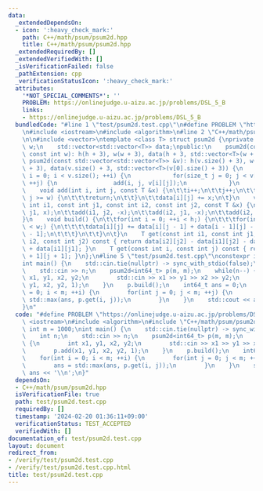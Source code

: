 ```yaml
---
data:
  _extendedDependsOn:
  - icon: ':heavy_check_mark:'
    path: C++/math/psum/psum2d.hpp
    title: C++/math/psum/psum2d.hpp
  _extendedRequiredBy: []
  _extendedVerifiedWith: []
  _isVerificationFailed: false
  _pathExtension: cpp
  _verificationStatusIcon: ':heavy_check_mark:'
  attributes:
    '*NOT_SPECIAL_COMMENTS*': ''
    PROBLEM: https://onlinejudge.u-aizu.ac.jp/problems/DSL_5_B
    links:
    - https://onlinejudge.u-aizu.ac.jp/problems/DSL_5_B
  bundledCode: "#line 1 \"test/psum2d.test.cpp\"\n#define PROBLEM \"https://onlinejudge.u-aizu.ac.jp/problems/DSL_5_B\"\
    \n#include <iostream>\n#include <algorithm>\n#line 2 \"C++/math/psum/psum2d.hpp\"\
    \n\n#include <vector>\ntemplate <class T> struct psum2d {\nprivate:\n    int h,\
    \ w;\n    std::vector<std::vector<T>> data;\npublic:\n    psum2d(const int h,\
    \ const int w): h(h + 3), w(w + 3), data(h + 3, std::vector<T>(w + 3)){}\n   \
    \ psum2d(const std::vector<std::vector<T>> &v): h(v.size() + 3), w(v[0].size()\
    \ + 3), data(v.size() + 3, std::vector<T>(v[0].size() + 3)) {\n        for(size_t\
    \ i = 0; i < v.size(); ++i) {\n            for(size_t j = 0; j < v[i].size();\
    \ ++j) {\n                add(i, j, v[i][j]);\n            }\n        }\n    }\n\
    \    void add(int i, int j, const T &x) {\n\t\ti++;\n\t\tj++;\n\t\tif(i >= h ||\
    \ j >= w) {\n\t\t\treturn;\n\t\t}\n\t\tdata[i][j] += x;\n\t}\n    void add(const\
    \ int i1, const int j1, const int i2, const int j2, const T &x) {\n\t\tadd(i1,\
    \ j1, x);\n\t\tadd(i1, j2, -x);\n\t\tadd(i2, j1, -x);\n\t\tadd(i2, j2, x);\n\t\
    }\n    void build() {\n\t\tfor(int i = 0; ++i < h;) {\n\t\t\tfor(int j = 0; ++j\
    \ < w;) {\n\t\t\t\tdata[i][j] += data[i][j - 1] + data[i - 1][j] - data[i - 1][j\
    \ - 1];\n\t\t\t}\n\t\t}\n\t}\n    T get(const int i1, const int j1, const int\
    \ i2, const int j2) const { return data[i2][j2] - data[i1][j2] - data[i2][j1]\
    \ + data[i1][j1]; }\n    T get(const int i, const int j) const { return data[i\
    \ + 1][j + 1]; }\n};\n#line 5 \"test/psum2d.test.cpp\"\nconstexpr int m = 1000;\n\
    int main() {\n    std::cin.tie(nullptr) -> sync_with_stdio(false);\n    int n;\n\
    \    std::cin >> n;\n    psum2d<int64_t> p(m, m);\n    while(n--) {\n        int\
    \ x1, y1, x2, y2;\n        std::cin >> x1 >> y1 >> x2 >> y2;\n        p.add(x1,\
    \ y1, x2, y2, 1);\n    }\n    p.build();\n    int64_t ans = 0;\n    for(int i\
    \ = 0; i < m; ++i) {\n        for(int j = 0; j < m; ++j) {\n            ans =\
    \ std::max(ans, p.get(i, j));\n        }\n    }\n    std::cout << ans << '\\n';\n\
    }\n"
  code: "#define PROBLEM \"https://onlinejudge.u-aizu.ac.jp/problems/DSL_5_B\"\n#include\
    \ <iostream>\n#include <algorithm>\n#include \"C++/math/psum/psum2d.hpp\"\nconstexpr\
    \ int m = 1000;\nint main() {\n    std::cin.tie(nullptr) -> sync_with_stdio(false);\n\
    \    int n;\n    std::cin >> n;\n    psum2d<int64_t> p(m, m);\n    while(n--)\
    \ {\n        int x1, y1, x2, y2;\n        std::cin >> x1 >> y1 >> x2 >> y2;\n\
    \        p.add(x1, y1, x2, y2, 1);\n    }\n    p.build();\n    int64_t ans = 0;\n\
    \    for(int i = 0; i < m; ++i) {\n        for(int j = 0; j < m; ++j) {\n    \
    \        ans = std::max(ans, p.get(i, j));\n        }\n    }\n    std::cout <<\
    \ ans << '\\n';\n}"
  dependsOn:
  - C++/math/psum/psum2d.hpp
  isVerificationFile: true
  path: test/psum2d.test.cpp
  requiredBy: []
  timestamp: '2024-02-20 01:36:11+09:00'
  verificationStatus: TEST_ACCEPTED
  verifiedWith: []
documentation_of: test/psum2d.test.cpp
layout: document
redirect_from:
- /verify/test/psum2d.test.cpp
- /verify/test/psum2d.test.cpp.html
title: test/psum2d.test.cpp
---
```

